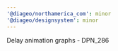 ```yaml
---
'@diageo/northamerica_com': minor
'@diageo/designsystem': minor
---
```


Delay animation graphs - DPN_286
